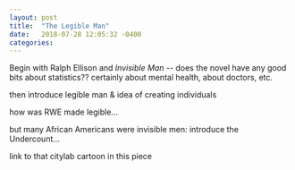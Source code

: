 ```yaml
---
layout: post
title:  "The Legible Man"
date:   2018-07-28 12:05:32 -0400
categories:
---
```


Begin with Ralph Ellison and *Invisible Man*  -- does the novel have any good bits about statistics?? certainly about mental health, about doctors, etc.

then introduce legible man & idea of creating individuals

how was RWE made legible...

but many African Americans were invisible men: introduce the Undercount...

link to that citylab cartoon in this piece

<!---on forms creating individuals w sex and race; back to 1850 and how the move to modern stats is also tied to making an "I" that government can understand --->
